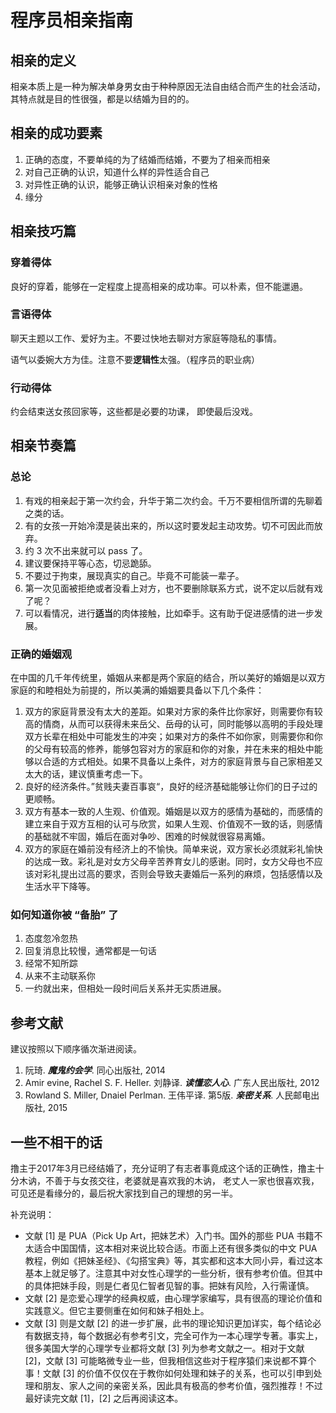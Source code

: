 # 程序员相亲指南

## 相亲的定义

相亲本质上是一种为解决单身男女由于种种原因无法自由结合而产生的社会活动，其特点就是目的性很强，都是以结婚为目的的。

## 相亲的成功要素

1. 正确的态度，不要单纯的为了结婚而结婚，不要为了相亲而相亲
2. 对自己正确的认识，知道什么样的异性适合自己
3. 对异性正确的认识，能够正确认识相亲对象的性格
4. 缘分

## 相亲技巧篇

### 穿着得体

良好的穿着，能够在一定程度上提高相亲的成功率。可以朴素，但不能邋遢。

### 言语得体

聊天主题以工作、爱好为主。不要过快地去聊对方家庭等隐私的事情。

语气以委婉大方为佳。注意不要**逻辑性**太强。（程序员的职业病）

### 行动得体

约会结束送女孩回家等，这些都是必要的功课， 即使最后没戏。

## 相亲节奏篇

### 总论

1. 有戏的相亲起于第一次约会，升华于第二次约会。千万不要相信所谓的先聊着之类的话。
2. 有的女孩一开始冷漠是装出来的，所以这时要发起主动攻势。切不可因此而放弃。
3. 约 3 次不出来就可以 pass 了。
4. 建议要保持平等心态，切忌跪舔。
5. 不要过于拘束，展现真实的自己。毕竟不可能装一辈子。
6. 第一次见面被拒绝或者没看上对方，也不要删除联系方式，说不定以后就有戏了呢？
7. 可以看情况，进行**适当**的肉体接触，比如牵手。这有助于促进感情的进一步发展。

### 正确的婚姻观
在中国的几千年传统里，婚姻从来都是两个家庭的结合，所以美好的婚姻是以双方家庭的和睦相处为前提的，所以美满的婚姻要具备以下几个条件：
1. 双方的家庭背景没有太大的差距。如果对方家的条件比你家好，则需要你有较高的情商，从而可以获得未来岳父、岳母的认可，同时能够以高明的手段处理双方长辈在相处中可能发生的冲突；如果对方的条件不如你家，则需要你和你的父母有较高的修养，能够包容对方的家庭和你的对象，并在未来的相处中能够以合适的方式相处。如果不具备以上条件，对方的家庭背景与自己家相差又太大的话，建议慎重考虑一下。
2. 良好的经济条件。”贫贱夫妻百事哀“，良好的经济基础能够让你们的日子过的更顺畅。
3. 双方有基本一致的人生观、价值观。婚姻是以双方的感情为基础的，而感情的建立来自于双方互相的认可与欣赏，如果人生观、价值观不一致的话，则感情的基础就不牢固，婚后在面对争吵、困难的时候就很容易离婚。
4. 双方的家庭在婚前没有经济上的不愉快。简单来说，双方家长必须就彩礼愉快的达成一致。彩礼是对女方父母辛苦养育女儿的感谢。同时，女方父母也不应该对彩礼提出过高的要求，否则会导致夫妻婚后一系列的麻烦，包括感情以及生活水平下降等。

### 如何知道你被 “备胎” 了
1. 态度忽冷忽热
2. 回复消息比较慢，通常都是一句话
3. 经常不知所踪
4. 从来不主动联系你
5. 一约就出来，但相处一段时间后关系并无实质进展。

## 参考文献

建议按照以下顺序循次渐进阅读。

1. 阮琦. ***魔鬼约会学***.  同心出版社, 2014
2. Amir evine, Rachel S. F. Heller. 刘静译. ***读懂恋人心***. 广东人民出版社, 2012
3. Rowland S. Miller, Dnaiel Perlman. 王伟平译. 第5版. ***亲密关系***. 人民邮电出版社, 2015

## 一些不相干的话
撸主于2017年3月已经结婚了，充分证明了有志者事竟成这个话的正确性，撸主十分木讷，不善于与女孩交往，老婆就是喜欢我的木讷，
老丈人一家也很喜欢我，可见还是看缘分的，最后祝大家找到自己的理想的另一半。

补充说明：

- 文献 [1] 是 PUA（Pick Up Art，把妹艺术）入门书。国外的那些 PUA 书籍不太适合中国国情，这本相对来说比较合适。市面上还有很多类似的中文 PUA 教程，例如《把妹圣经》、《勾搭宝典》等，其实都和这本大同小异，看过这本基本上就足够了。注意其中对女性心理学的一些分析，很有参考价值。但其中的具体把妹手段，则是仁者见仁智者见智的事。把妹有风险，入行需谨慎。
- 文献 [2] 是恋爱心理学的经典权威，由心理学家编写，具有很高的理论价值和实践意义。但它主要侧重在如何和妹子相处上。
- 文献 [3] 则是文献 [2] 的进一步扩展，此书的理论知识更加详实，每个结论必有数据支持，每个数据必有参考引文，完全可作为一本心理学专著。事实上，很多美国大学的心理学专业都将文献 [3] 列为参考文献之一。相对于文献 [2]，文献 [3] 可能略微专业一些，但我相信这些对于程序猿们来说都不算个事！文献 [3] 的价值不仅仅在于教你如何处理和妹子的关系，也可以引申到处理和朋友、家人之间的亲密关系，因此具有极高的参考价值，强烈推荐！不过最好读完文献 [1]，[2] 之后再阅读这本。

